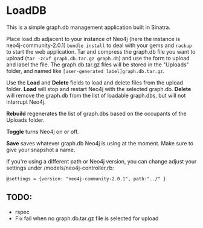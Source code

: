 LoadDB
=====
This is a simple graph.db management application built in Sinatra. 

Place load.db adjacent to your instance of Neo4j (here the instance is neo4j-community-2.0.1) `bundle install` to deal with your gems and `rackup` to start the web application. 
Tar and compress the graph.db file you want to upload (`tar -zcvf graph.db.tar.gz graph.db`) and use the form to upload and label the file.
The graph.db.tar.gz files will be stored in the "Uploads" folder, and named like `[user-generated label]graph.db.tar.gz`. 

Use the **Load** and **Delete** fields to load and delete files from the upload folder. 
**Load** will stop and restart Neo4j with the selected graph.db.
**Delete** will remove the graph.db from the list of loadable graph.dbs, but will not interrupt Neo4j. 

**Rebuild** regenerates the list of graph.dbs based on the occupants of the Uploads folder. 

**Toggle** turns Neo4j on or off. 

**Save** saves whatever graph.db Neo4j is using at the moment. Make sure to give your snapshot a name. 

If you're using a different path or Neo4j version, you can change adjust your settings under /models/neo4j-controller.rb:

`@settings = {version: "neo4j-community-2.0.1", path:"../" }`

TODO:
-----
 - rspec
 - Fix fail when no graph.db.tar.gz file is selected for upload
